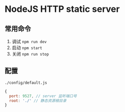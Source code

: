 # NodeJS HTTP static server

## 常用命令

1. 调试 `npm run dev`
2. 启动 `npm start`
3. 关闭 `npm run stop`

## 配置

`./config/default.js`

```javascript
{
  port: 9527, // server 监听端口号
  root: './' // 静态资源根目录
}
```

